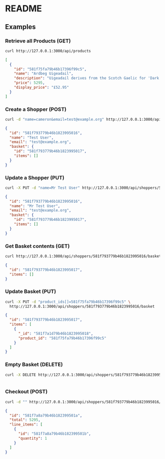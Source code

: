 # README

## Examples

### Retrieve all Products (GET)

```bash
curl http://127.0.0.1:3000/api/products
```

```json
[
  {
    "id": "581f75fa79b46b17396f99c5",
    "name": "Ardbeg Uigeadail",
    "description": "Uigeadail derives from the Scotch Gaelic for 'Dark and Mysterious Place' and is named for the Loch from whence Ardbeg draws its waters. Jim Murray's 2009 World Whisky of the Year, this cask-strength bottle exudes breathtaking balance.",
    "price": 5295,
    "display_price": "£52.95"
  }
]
```

### Create a Shopper (POST)

```bash
curl -d "name=cameron&email=test@example.org" http://127.0.0.1:3000/api/shoppers
```

```json
{
  "id": "581f793779b46b1823995016",
  "name": "Test User",
  "email": "test@example.org",
  "basket": {
    "id": "581f793779b46b1823995017",
    "items": []
  }
}
```

### Update a Shopper (PUT)

```bash
curl -X PUT -d "name=Mr Test User" http://127.0.0.1:3000/api/shoppers/581f793779b46b1823995016
```

```json
{
  "id": "581f793779b46b1823995016",
  "name": "Mr Test User",
  "email": "test@example.org",
  "basket": {
    "id": "581f793779b46b1823995017",
    "items": []
  }
}
```

### Get Basket contents (GET)

```bash
curl http://127.0.0.1:3000/api/shoppers/581f793779b46b1823995016/basket
```

```json
{
  "id": "581f793779b46b1823995017",
  "items": []
}
```

### Update Basket (PUT)

```bash
curl -X PUT -d "product_ids[]=581f75fa79b46b17396f99c5" \
  http://127.0.0.1:3000/api/shoppers/581f793779b46b1823995016/basket
```

```json
{
  "id": "581f793779b46b1823995017",
  "items": [
    {
      "_id": "581f7a1d79b46b1823995018",
      "product_id": "581f75fa79b46b17396f99c5"
    }
  ]
}
```

### Empty Basket (DELETE)

```bash
curl -X DELETE http://127.0.0.1:3000/api/shoppers/581f793779b46b1823995016/basket
```

```json

```

### Checkout (POST)

```bash
curl -d "" http://127.0.0.1:3000/api/shoppers/581f793779b46b1823995016/checkout
```

```json
{
  "id": "581f7a8a79b46b182399501a",
  "total": 5295,
  "line_items": [
    {
      "id": "581f7a8a79b46b182399501b",
      "quantity": 1
    }
  ]
}
```
